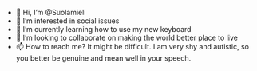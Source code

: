 - 👋 Hi, I’m @Suolamieli
- 👀 I’m interested in social issues
- 🌱 I’m currently learning how to use my new keyboard
- 💞️ I’m looking to collaborate on making the world better place to live
- 📫 How to reach me? It might be difficult. I am very shy and autistic, so you better be genuine and mean well in your speech.

<!---
Suolamieli/Suolamieli is a ✨ special ✨ repository because its `README.md` (this file) appears on your GitHub profile.
You can click the Preview link to take a look at your changes.
--->
